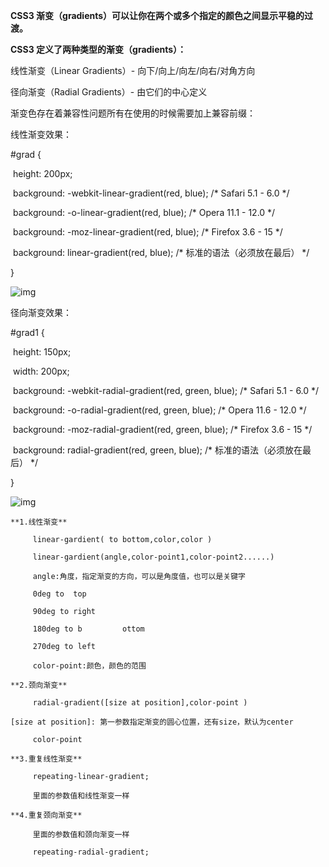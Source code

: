 **CSS3 渐变（gradients）可以让你在两个或多个指定的颜色之间显示平稳的过渡。**



**CSS3 定义了两种类型的渐变（gradients）：**

线性渐变（Linear Gradients）- 向下/向上/向左/向右/对角方向

径向渐变（Radial Gradients）- 由它们的中心定义

 

渐变色存在着兼容性问题所有在使用的时候需要加上兼容前缀：



线性渐变效果：

<div id="grad"></div>

\#grad {

​    height: 200px;

​    background: -webkit-linear-gradient(red, blue); /* Safari 5.1 - 6.0 */

​    background: -o-linear-gradient(red, blue); /* Opera 11.1 - 12.0 */

​    background: -moz-linear-gradient(red, blue); /* Firefox 3.6 - 15 */

​    background: linear-gradient(red, blue); /* 标准的语法（必须放在最后） */

}

![img](C:/Users/yafei/AppData/Local/YNote/data/m15508511041_1@163.com/3b60c4cdee2d41598224441e675b76db/clipboard.png)



径向渐变效果：

<div id="grad1"></div>

\#grad1 {

​    height: 150px;

​    width: 200px;

​    background: -webkit-radial-gradient(red, green, blue); /* Safari 5.1 - 6.0 */

​    background: -o-radial-gradient(red, green, blue); /* Opera 11.6 - 12.0 */

​    background: -moz-radial-gradient(red, green, blue); /* Firefox 3.6 - 15 */

​    background: radial-gradient(red, green, blue); /* 标准的语法（必须放在最后） */

}

![img](C:/Users/yafei/AppData/Local/YNote/data/m15508511041_1@163.com/6dba5b304721497298a17f42e7a939c0/clipboard.png)



```
**1.线性渐变**

​     linear-gardient( to bottom,color,color )

​     linear-gardient(angle,color-point1,color-point2......)

​     angle:角度，指定渐变的方向，可以是角度值，也可以是关键字

​     0deg to  top

​     90deg to right

​     180deg to b         ottom

​     270deg to left

​     color-point:颜色，颜色的范围

**2.颈向渐变**

​     radial-gradient([size at position],color-point )

[size at position]: 第一参数指定渐变的圆心位置，还有size，默认为center

​     color-point

**3.重复线性渐变**

​     repeating-linear-gradient;

​     里面的参数值和线性渐变一样

**4.重复颈向渐变**

​     里面的参数值和颈向渐变一样

​     repeating-radial-gradient;
```

